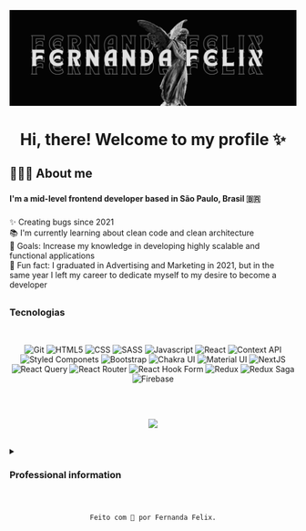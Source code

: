 ![header.](https://github.com/fernandaflx/fernandaflx/blob/main/profile-header.png?raw=true)

<h1 align="center">Hi, there! Welcome to my profile ✨</h1>

###

<h2 align="left">👩🏻‍💻 About me</h2>

###

<h4 align="left">I'm a mid-level frontend developer based in São Paulo, Brasil 🇧🇷</h4>

###

<p align="left">
  ✨ Creating bugs since 2021<br>
  📚 I'm currently learning about clean code and clean architecture<br>
  🎯 Goals: Increase my knowledge in developing highly scalable and functional applications<br>
  🎲 Fun fact: I graduated in Advertising and Marketing in 2021, but in the same year I left my career to dedicate myself to my desire to become a developer</p>

###


## <h3>Tecnologias</h3>

<br>
  
  <p align="center">
  <img height="30px" alt="Git" src="https://img.shields.io/badge/GIT-E44C30?style=for-the-badge&logo=git&logoColor=white"/>
  <img height="30px" alt="HTML5" src="https://img.shields.io/badge/HTML5-E34F26?style=for-the-badge&logo=html5&logoColor=white"/>
  <img height="30px" alt="CSS" src="https://img.shields.io/badge/CSS3-1572B6?style=for-the-badge&logo=css3&logoColor=white"/>
  <img height="30px" alt="SASS" src="https://img.shields.io/badge/Sass-CC6699?style=for-the-badge&logo=sass&logoColor=white"/>
  <img height="30px" alt="Javascript" src="https://img.shields.io/badge/JavaScript-323330?style=for-the-badge&logo=javascript&logoColor=F7DF1E"/>
  <img height="30px" alt="React" src="https://img.shields.io/badge/React-20232A?style=for-the-badge&logo=react&logoColor=61DAFB"/>
  <img height="30px" alt="Context API" src="https://img.shields.io/badge/Context--Api-000000?style=for-the-badge&logo=react"/>
  <img height="30px" alt="Styled Componets" src="https://img.shields.io/badge/styled--components-DB7093?style=for-the-badge&logo=styled-components&logoColor=white"/> 
  <img height="30px" alt="Bootstrap" src="https://img.shields.io/badge/Bootstrap-563D7C?style=for-the-badge&logo=bootstrap&logoColor=white"/> 
  <img height="30px" alt="Chakra UI" src="https://img.shields.io/badge/Chakra--UI-319795?style=for-the-badge&logo=chakra-ui&logoColor=white"/> 
  <img height="30px" alt="Material UI" src="https://img.shields.io/badge/Material%20UI-007FFF?style=for-the-badge&logo=mui&logoColor=white"/> 
  <img height="30px" alt="NextJS" src="https://img.shields.io/badge/next.js-000000?style=for-the-badge&logo=nextdotjs&logoColor=white"/> 
  <img height="30px" alt="React Query" src="https://img.shields.io/badge/-React%20Query-FF4154?style=for-the-badge&logo=react%20query&logoColor=white"/> 
  <img height="30px" alt="React Router" src="https://img.shields.io/badge/React_Router-CA4245?style=for-the-badge&logo=react-router&logoColor=white"/> 
  <img height="30px" alt="React Hook Form" src="https://img.shields.io/badge/React%20Hook%20Form-%23EC5990.svg?style=for-the-badge&logo=reacthookform&logoColor=white"/> 
  <img height="30px" alt="Redux" src="https://img.shields.io/badge/Redux-593D88?style=for-the-badge&logo=redux&logoColor=white"/>
  <img height="30px" alt="Redux Saga" src="https://img.shields.io/badge/Redux%20saga-86D46B?style=for-the-badge&logo=redux%20saga&logoColor=999999"/>
  <img height="30px" alt="Firebase" src="https://img.shields.io/badge/firebase-a08021?style=for-the-badge&logo=firebase&logoColor=ffcd34"/>

  <br><br>
  
  <p align="center">
    <img src="https://github-readme-stats.vercel.app/api/top-langs/?username=fernandaflx&exclude_repo=github-readme-stats,fernandaflx.github.io&langs_count=10&layout=compact&theme=rose_pine&hide_border=true" />
  </p>
</p>
  
   ##
  
  <details>
  <summary><h3>Professional information</h3></summary>

  <details>
    <summary><h4>Education</summary></h4><br>
  
**🎓 Academic background**
  ##
- 📖 Bachelor's degree in Advertising and Marketing<br>
📆 2017 - 2021<br>
📍 UNIP - São Paulo, Brasil<br><br>
  
**📚 Free courses**
    
  ##
    
- 📖 Hiring Coders - Bootcamp FullStack<br>
📆 Course load: 120 hours<br>
📍 Gama Academy<br><br>
 
- 📖 Discover<br>
📆 Course load: 120 hours<br>
📍 Rocketseat
 </details>
  
  ##
  
  <details>
  <summary><h4>Experience</h4></summary><br>
  
- **💼 Mid-level Frontend Developer**<br>
📆 2022 - atualmente<br>
📍 Americas Tech - São Paulo, Brasil<br><br>

- **💼 Junior Frontend Developer**<br>
📆 2021 - 2022<br>
📍 Squadacomp - São Paulo, Brasil<br><br>
  
- **💼 Trade Marketing Assistant**<br>
📆 2020 - 2021<br>
📍 Seventrade Marketing - São Paulo, Brasil<br><br>
    
- **💼 Trade Marketing Intern**<br>
📆 2018 - 2019<br>
📍 Compart Marketing e Tecnologia - São Paulo, Brasil<br><br>
    
</details>
  
</details>


##
  <pre><code><p align="center">Feito com 💜 por Fernanda Felix.</p></code></pre>
